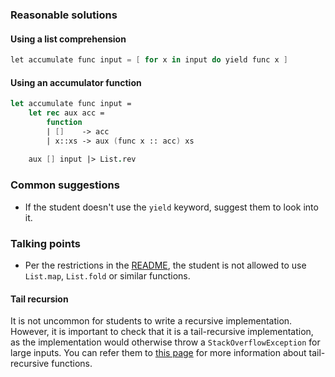 ### Reasonable solutions

#### Using a list comprehension

```csharp
let accumulate func input = [ for x in input do yield func x ]
```

#### Using an accumulator function

```fsharp
let accumulate func input = 
    let rec aux acc =
        function
        | []    -> acc
        | x::xs -> aux (func x :: acc) xs
    
    aux [] input |> List.rev
```

### Common suggestions

- If the student doesn't use the `yield` keyword, suggest them to look into it.

### Talking points

- Per the restrictions in the [README](https://github.com/exercism/fsharp/blob/main/exercises/accumulate/README.md#restrictions), the student is not allowed to use `List.map`, `List.fold` or similar functions.

#### Tail recursion

It is not uncommon for students to write a recursive implementation. However, it is important to check that it is a tail-recursive implementation, as the implementation would otherwise throw a `StackOverflowException` for large inputs. You can refer them to [this page](https://blogs.msdn.microsoft.com/fsharpteam/2011/07/08/tail-calls-in-f/) for more information about tail-recursive functions.

